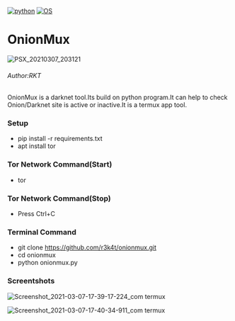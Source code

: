 [![python](https://img.shields.io/badge/Program-Python-brightgreen.svg)](https://www.python.org/downloads/release/python/)
[![OS](https://img.shields.io/badge/Tested%20On-Android-yellowgreen.svg)](https://termux.com/)


# OnionMux


![PSX_20210307_203121](https://user-images.githubusercontent.com/69615463/110243402-69a89a80-7f84-11eb-8bb3-7a568b6a6b25.jpg)


<h6>Author:RKT</h6>

OnionMux is a darknet tool.Its build on python program.It can help to check Onion/Darknet site is active or inactive.It is a termux app tool.


### Setup ###

+ pip install -r requirements.txt
+ apt install tor

### Tor Network Command(Start) ###

+ tor

### Tor Network Command(Stop) ###

+ Press Ctrl+C

### Terminal Command ###

+ git clone https://github.com/r3k4t/onionmux.git
+ cd onionmux
+ python onionmux.py

### Screentshots ###

![Screenshot_2021-03-07-17-39-17-224_com termux](https://user-images.githubusercontent.com/69615463/110238634-f182aa80-7f6c-11eb-8f4c-c1e2622afd8d.jpg)

![Screenshot_2021-03-07-17-40-34-911_com termux](https://user-images.githubusercontent.com/69615463/110238678-27c02a00-7f6d-11eb-9c18-0146a7b6c090.jpg)

